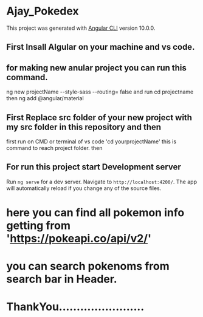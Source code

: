# Ajay_Pokedex

This project was generated with [Angular CLI](https://github.com/angular/angular-cli) version 10.0.0.

## First Insall Algular on your machine and vs code.
## for making new anular project you can run this command.
ng new projectName --style-sass --routing= false
and run 
cd projectname
then
ng add @angular/material

## First Replace src folder of your new project with my src folder in this repository and then
first run on CMD or terminal of vs code
'cd yourprojectName' this is command to reach project folder.
then
## For run this project start Development server 

Run `ng serve` for a dev server. Navigate to `http://localhost:4200/`. The app will automatically reload if you change any of the source files.

# here you can find all pokemon info getting from 'https://pokeapi.co/api/v2/' 
# you can search pokenoms from search bar in Header.


# ThankYou........................

